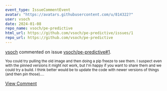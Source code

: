```yaml
---
event_type: IssueCommentEvent
avatar: "https://avatars.githubusercontent.com/u/814322?"
user: vsoch
date: 2024-01-08
repo_name: vsoch/pe-predictive
html_url: https://github.com/vsoch/pe-predictive/issues/1
repo_url: https://github.com/vsoch/pe-predictive
---
```


<a href='https://github.com/vsoch' target='_blank'>vsoch</a> commented on issue <a href='https://github.com/vsoch/pe-predictive/issues/1' target='_blank'>vsoch/pe-predictive#1</a>.

<small>You could try pulling the old image and then doing a pip freeze to see them. I suspect even with the pinned versions it might not work, but I'm happy if you want to share them and we could try a build. I think better would be to update the code with newer versions of things (and then pin those)....</small>

<a href='https://github.com/vsoch/pe-predictive/issues/1' target='_blank'>View Comment</a>